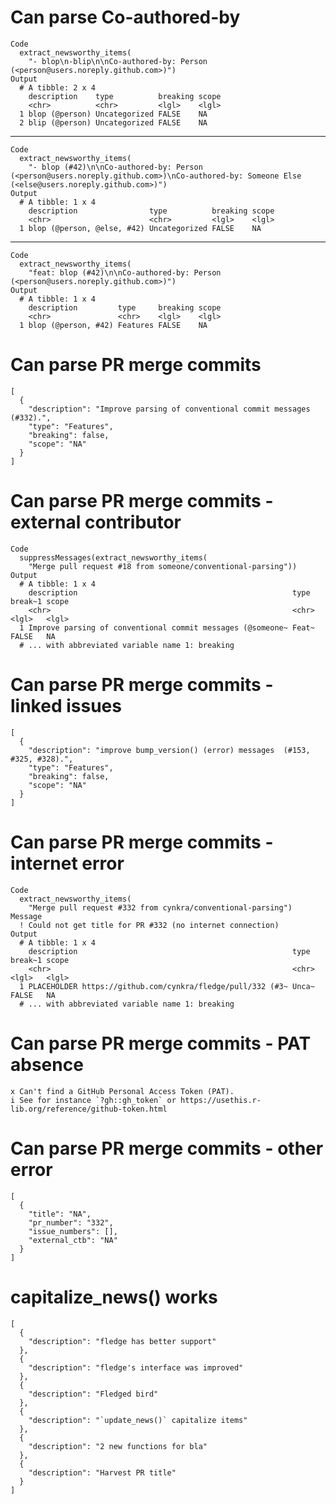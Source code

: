 # Can parse Co-authored-by

    Code
      extract_newsworthy_items(
        "- blop\n-blip\n\nCo-authored-by: Person (<person@users.noreply.github.com>)")
    Output
      # A tibble: 2 x 4
        description    type          breaking scope
        <chr>          <chr>         <lgl>    <lgl>
      1 blop (@person) Uncategorized FALSE    NA   
      2 blip (@person) Uncategorized FALSE    NA   

---

    Code
      extract_newsworthy_items(
        "- blop (#42)\n\nCo-authored-by: Person (<person@users.noreply.github.com>)\nCo-authored-by: Someone Else (<else@users.noreply.github.com>)")
    Output
      # A tibble: 1 x 4
        description                type          breaking scope
        <chr>                      <chr>         <lgl>    <lgl>
      1 blop (@person, @else, #42) Uncategorized FALSE    NA   

---

    Code
      extract_newsworthy_items(
        "feat: blop (#42)\n\nCo-authored-by: Person (<person@users.noreply.github.com>)")
    Output
      # A tibble: 1 x 4
        description         type     breaking scope
        <chr>               <chr>    <lgl>    <lgl>
      1 blop (@person, #42) Features FALSE    NA   

# Can parse PR merge commits

    [
      {
        "description": "Improve parsing of conventional commit messages (#332).",
        "type": "Features",
        "breaking": false,
        "scope": "NA"
      }
    ] 

# Can parse PR merge commits - external contributor

    Code
      suppressMessages(extract_newsworthy_items(
        "Merge pull request #18 from someone/conventional-parsing"))
    Output
      # A tibble: 1 x 4
        description                                                type  break~1 scope
        <chr>                                                      <chr> <lgl>   <lgl>
      1 Improve parsing of conventional commit messages (@someone~ Feat~ FALSE   NA   
      # ... with abbreviated variable name 1: breaking

# Can parse PR merge commits - linked issues

    [
      {
        "description": "improve bump_version() (error) messages  (#153, #325, #328).",
        "type": "Features",
        "breaking": false,
        "scope": "NA"
      }
    ] 

# Can parse PR merge commits - internet error

    Code
      extract_newsworthy_items(
        "Merge pull request #332 from cynkra/conventional-parsing")
    Message
      ! Could not get title for PR #332 (no internet connection)
    Output
      # A tibble: 1 x 4
        description                                                type  break~1 scope
        <chr>                                                      <chr> <lgl>   <lgl>
      1 PLACEHOLDER https://github.com/cynkra/fledge/pull/332 (#3~ Unca~ FALSE   NA   
      # ... with abbreviated variable name 1: breaking

# Can parse PR merge commits - PAT absence

    x Can't find a GitHub Personal Access Token (PAT).
    i See for instance `?gh::gh_token` or https://usethis.r-lib.org/reference/github-token.html

# Can parse PR merge commits - other error

    [
      {
        "title": "NA",
        "pr_number": "332",
        "issue_numbers": [],
        "external_ctb": "NA"
      }
    ] 

# capitalize_news() works

    [
      {
        "description": "fledge has better support"
      },
      {
        "description": "fledge's interface was improved"
      },
      {
        "description": "Fledged bird"
      },
      {
        "description": "`update_news()` capitalize items"
      },
      {
        "description": "2 new functions for bla"
      },
      {
        "description": "Harvest PR title"
      }
    ] 

